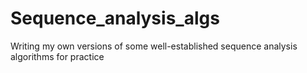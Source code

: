 # Sequence_analysis_algs
Writing my own versions of some well-established sequence analysis algorithms for practice
